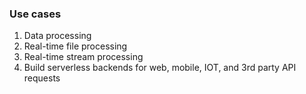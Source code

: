 ### Use cases
1. Data processing
2. Real-time file processing
3. Real-time stream processing
4. Build serverless backends for web, mobile, IOT, and 3rd party API requests
